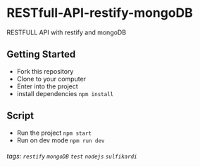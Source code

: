 # RESTfull-API-restify-mongoDB
RESTFULL API with restify and mongoDB


## Getting Started
* Fork this repository
* Clone to your computer
* Enter into the project
* install dependencies `npm install`

## Script
* Run the project `npm start`
* Run on dev mode `npm run dev`


###### tags: `restify` `mongoDB` `test` `nodejs` `sulfikardi`
